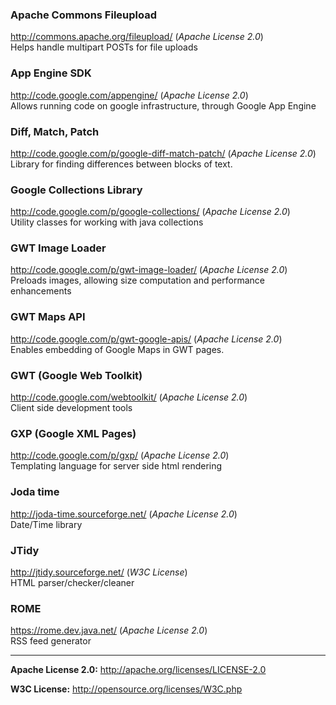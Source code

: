 ### Apache Commons Fileupload ###
http://commons.apache.org/fileupload/ (_Apache License 2.0_)<br />
Helps handle multipart POSTs for file uploads


### App Engine SDK ###
http://code.google.com/appengine/ (_Apache License 2.0_)<br />
Allows running code on google infrastructure, through Google App Engine


### Diff, Match, Patch ###
http://code.google.com/p/google-diff-match-patch/ (_Apache License 2.0_)<br />
Library for finding differences between blocks of text.


### Google Collections Library ###
http://code.google.com/p/google-collections/ (_Apache License 2.0_)<br />
Utility classes for working with java collections


### GWT Image Loader ###
http://code.google.com/p/gwt-image-loader/ (_Apache License 2.0_)<br />
Preloads images, allowing size computation and performance enhancements


### GWT Maps API ###
http://code.google.com/p/gwt-google-apis/ (_Apache License 2.0_)<br />
Enables embedding of Google Maps in GWT pages.


### GWT (Google Web Toolkit) ###
http://code.google.com/webtoolkit/ (_Apache License 2.0_)<br />
Client side development tools


### GXP (Google XML Pages) ###
http://code.google.com/p/gxp/ (_Apache License 2.0_)<br />
Templating language for server side html rendering


### Joda time ###
http://joda-time.sourceforge.net/ (_Apache License 2.0_)<br />
Date/Time library


### JTidy ###
http://jtidy.sourceforge.net/ (_W3C License_)<br />
HTML parser/checker/cleaner


### ROME ###
https://rome.dev.java.net/ (_Apache License 2.0_)<br />
RSS feed generator




---

**Apache License 2.0:** http://apache.org/licenses/LICENSE-2.0

**W3C License:** http://opensource.org/licenses/W3C.php